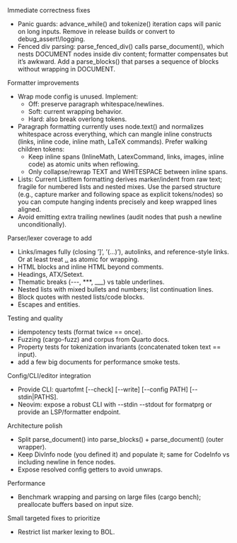 Immediate correctness fixes

- Panic guards: advance_while() and tokenize() iteration caps will panic on
  long inputs. Remove in release builds or convert to debug_assert!/logging.
- Fenced div parsing: parse_fenced_div() calls parse_document(), which nests
  DOCUMENT nodes inside div content; formatter compensates but it’s awkward. Add
  a parse_blocks() that parses a sequence of blocks without wrapping in DOCUMENT.

Formatter improvements

- Wrap mode config is unused. Implement:
  - Off: preserve paragraph whitespace/newlines.
  - Soft: current wrapping behavior.
  - Hard: also break overlong tokens.
- Paragraph formatting currently uses node.text() and normalizes whitespace
  across everything, which can mangle inline constructs (links, inline code,
  inline math, LaTeX commands). Prefer walking children tokens:
  - Keep inline spans (InlineMath, LatexCommand, links, images, inline code) as
    atomic units when reflowing.
  - Only collapse/rewrap TEXT and WHITESPACE between inline spans.
- Lists: Current ListItem formatting derives marker/indent from raw text;
  fragile for numbered lists and nested mixes. Use the parsed structure (e.g.,
  capture marker and following space as explicit tokens/nodes) so you can compute
  hanging indents precisely and keep wrapped lines aligned.
- Avoid emitting extra trailing newlines (audit nodes that push a newline
  unconditionally).

Parser/lexer coverage to add

- Links/images fully (closing ’]’, ’(…)’), autolinks, and reference-style links. Or at least treat [..](..) as atomic for wrapping.
- HTML blocks and inline HTML beyond comments.
- Headings, ATX/Setext.
- Thematic breaks (---, \*\*\*, \_\_\_) vs table underlines.
- Nested lists with mixed bullets and numbers; list continuation lines.
- Block quotes with nested lists/code blocks.
- Escapes and entities.

Testing and quality

- idempotency tests (format twice == once).
- Fuzzing (cargo-fuzz) and corpus from Quarto docs.
- Property tests for tokenization invariants (concatenated token text == input).
- add a few big documents for performance smoke tests.

Config/CLI/editor integration

- Provide CLI: quartofmt [--check] [--write] [--config PATH] [--stdin|PATHS].
- Neovim: expose a robust CLI with --stdin --stdout for formatprg or provide an LSP/formatter endpoint.

Architecture polish

- Split parse_document() into parse_blocks() + parse_document() (outer wrapper).
- Keep DivInfo node (you defined it) and populate it; same for CodeInfo vs including newline in fence nodes.
- Expose resolved config getters to avoid unwraps.

Performance

- Benchmark wrapping and parsing on large files (cargo bench); preallocate buffers based on input size.

Small targeted fixes to prioritize

- Restrict list marker lexing to BOL.

